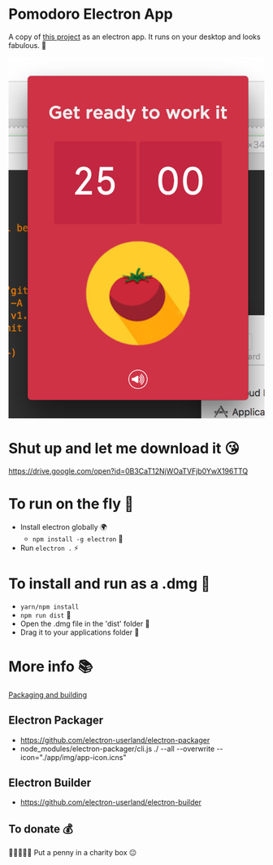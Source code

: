 # Pomodoro Electron App
A copy of [this project](https://github.com/whiteswift/pomodoro-pwa) as an electron app. It runs on your desktop and looks fabulous. 💅

![alt tag](https://raw.githubusercontent.com/whiteswift/pomodoro-electron-app/master/assets/wallpaper.png)

# Shut up and let me download it 😘

https://drive.google.com/open?id=0B3CaT12NjWOaTVFjb0YwX196TTQ

# To run on the fly 👟

- Install electron globally 🌍
    - `npm install -g electron` 🌈
- Run `electron .` ⚡️

# To install and run as a .dmg 🎁

- `yarn/npm install`
- `npm run dist` 🏃
- Open the .dmg file in the 'dist' folder 📂
- Drag it to your applications folder 🤝

# More info 📚

[Packaging and building](https://electron.atom.io/docs/tutorial/application-distribution/)

## Electron Packager
- https://github.com/electron-userland/electron-packager
- node_modules/electron-packager/cli.js ./ --all --overwrite --icon="./app/img/app-icon.icns"

## Electron Builder
- https://github.com/electron-userland/electron-builder

## To donate 💰
🤣😂🤣😂🤣 Put a penny in a charity box 😐